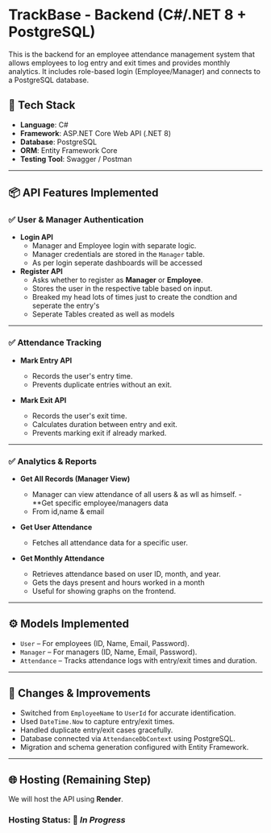 # TrackBase - Backend (C#/.NET 8 + PostgreSQL)

This is the backend for an employee attendance management system that allows employees to log entry and exit times and provides monthly analytics. It includes role-based login (Employee/Manager) and connects to a PostgreSQL database.

## 🚀 Tech Stack
- **Language**: C#
- **Framework**: ASP.NET Core Web API (.NET 8)
- **Database**: PostgreSQL
- **ORM**: Entity Framework Core
- **Testing Tool**: Swagger / Postman

---

## 📦 API Features Implemented

### ✅ User & Manager Authentication
- **Login API**
  - Manager and Employee login with separate logic.
  - Manager credentials are stored in the `Manager` table.
  - As per login seperate dashboards will be accessed
- **Register API**
  - Asks whether to register as **Manager** or **Employee**.
  - Stores the user in the respective table based on input.
  - Breaked my head lots of times just to create the condtion and seperate the entry's
  - Seperate Tables created as well as models 

---

### ✅ Attendance Tracking
- **Mark Entry API**
  - Records the user's entry time.
  - Prevents duplicate entries without an exit.

- **Mark Exit API**
  - Records the user's exit time.
  - Calculates duration between entry and exit.
  - Prevents marking exit if already marked.

---

### ✅ Analytics & Reports
- **Get All Records (Manager View)**
  - Manager can view attendance of all users & as wll as himself.
-**Get specific employee/managers data
  - From id,name & email
- **Get User Attendance**
  - Fetches all attendance data for a specific user.

- **Get Monthly Attendance**
  - Retrieves attendance based on user ID, month, and year.
  - Gets the days present and hours worked in a month
  - Useful for showing graphs on the frontend.

---

## ⚙️ Models Implemented

- `User` – For employees (ID, Name, Email, Password).
- `Manager` – For managers (ID, Name, Email, Password).
- `Attendance` – Tracks attendance logs with entry/exit times and duration.

---

## 🔄 Changes & Improvements
- Switched from `EmployeeName` to `UserId` for accurate identification.
- Used `DateTime.Now` to capture entry/exit times.
- Handled duplicate entry/exit cases gracefully.
- Database connected via `AttendanceDbContext` using PostgreSQL.
- Migration and schema generation configured with Entity Framework.

---

## 🌐 Hosting (Remaining Step)

We will host the API using **Render**.

### Hosting Status: 🚧 *In Progress*
